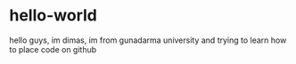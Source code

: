 # hello-world
hello guys, im dimas, im from gunadarma university and trying to learn how to place code on github
